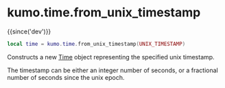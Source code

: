 # kumo.time.from_unix_timestamp

{{since('dev')}}

```lua
local time = kumo.time.from_unix_timestamp(UNIX_TIMESTAMP)
```

Constructs a new [Time](Time.md) object representing the specified unix timestamp.

The timestamp can be either an integer number of seconds, or a fractional
number of seconds since the unix epoch.


